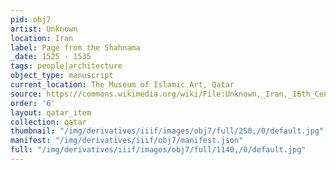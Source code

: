 ```yaml
---
pid: obj7
artist: Unknown
location: Iran
label: Page from the Shahnama
_date: 1525 - 1535
tags: people|architecture
object_type: manuscript
current_location: The Museum of Islamic Art, Qatar
source: https://commons.wikimedia.org/wiki/File:Unknown,_Iran,_16th_Century_-_Page_from_the_Shahnama_-_Google_Art_Project.jpg
order: '6'
layout: qatar_item
collection: qatar
thumbnail: "/img/derivatives/iiif/images/obj7/full/250,/0/default.jpg"
manifest: "/img/derivatives/iiif/obj7/manifest.json"
full: "/img/derivatives/iiif/images/obj7/full/1140,/0/default.jpg"
---
```

